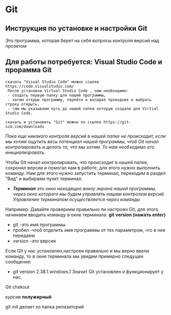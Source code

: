 

# Git

## Инструкция по установке и настройки Git

   Это программа, которая берет на себя вопросы контроля версий над проэктом

   ## Для работы потребуется: Visual Studio Code и прорамма Git
    скачать "Visual Studio Code" можно ссылке https://code.visualstudio.com/
     После установки Virtual Studio Code , нам необходимо: 
     - создать первую папку для нашей программы,
     - затем открыв программу, перейти к вкладке проводник и выбрать строку открыть, 
     - там мы указываем путь до нашей папки которую создали для Virtial Studio Code.

    скачать и установить "Git" можно по ссылке https://git-scm.com/downloads
   

*Пока еще никакого контроля версий в нашей папке не происходит, если мы хотим ощутить весь потенциал нашей программы, чтоб Git начал контролировать и делать то, что мы хотим. То нам необходимо его инициализровать.*

 
Чтобы Git начал контролировать, что происходит в нашей папке, сохронял версии и помогал нам в работе, для этого нужно выполнить команду. Нам для этого нужно запустить терминал, переходим в раздел "Вид" и выбираем пункт терминал.

- ***Терминал** это окно находящее внизу экрана нашей программы, через окно которого мы будем управлять нашим контролем версий. Управление терминалом осуществляется через команды* 

Например: Давайте провериим правильно ли настроен Git, для этого начинаем вводить команду в окне терминала: **git version (нажать enter)** 
   -  git -это имя программы
   -   пробел -чтоб отделить имя программы от тех параметром, что в нее передаем 
   -    version -это версия


 Если Git у нас установлен,настроен правильно и мы верно ввели команду, то в окне терминала мы увидим примерно следущее сообщение: 
 - git version 2.38.1.windows.1
Значит Git установлен и функционирует у нас.

Git chekout

*курсив* 
**полужирный**

git init делает из папка репазиторий

